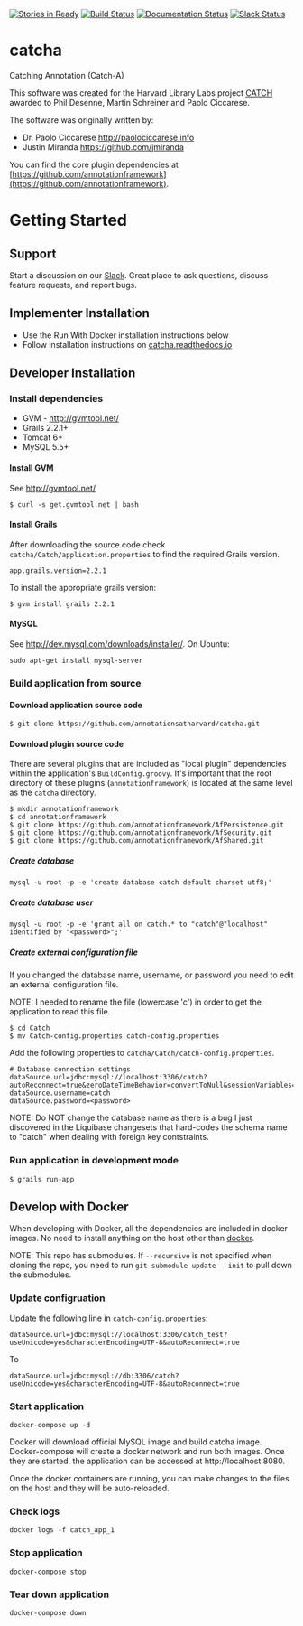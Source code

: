 [![Stories in Ready](https://badge.waffle.io/annotationsatharvard/catcha.png?label=ready&title=Ready)](https://waffle.io/annotationsatharvard/catcha)
[![Build Status](https://travis-ci.org/annotationsatharvard/catcha.svg?branch=master)](https://travis-ci.org/annotationsatharvard/catcha)
[![Documentation Status](https://readthedocs.org/projects/catcha/badge/?version=latest)](http://catcha.readthedocs.io/en/latest/?badge=latest)
[![Slack Status](http://slack.annotationhub.org/badge.svg)](http://slack.annotationhub.org)

catcha
======

Catching Annotation (Catch-A)

This software was created for the Harvard Library Labs project [CATCH](https://osc.hul.harvard.edu/liblab/proj/catch) awarded to Phil Desenne, Martin Schreiner and Paolo Ciccarese.

The software was originally written by:

* Dr. Paolo Ciccarese http://paolociccarese.info
* Justin Miranda https://github.com/jmiranda

You can find the core plugin dependencies at [https://github.com/annotationframework](https://github.com/annotationframework).

# Getting Started

## Support
Start a discussion on our [Slack](http://slack.annotationhub.org). Great place to ask questions, discuss feature requests, and report bugs.

## Implementer Installation 
* Use the Run With Docker installation instructions below
* Follow installation instructions on [catcha.readthedocs.io](http://catcha.readthedocs.io/en/latest/admin-guide/installation/)

## Developer Installation

### Install dependencies
* GVM - http://gvmtool.net/
* Grails 2.2.1+
* Tomcat 6+
* MySQL 5.5+

#### Install GVM
See http://gvmtool.net/
```
$ curl -s get.gvmtool.net | bash
```

#### Install Grails
After downloading the source code check `catcha/Catch/application.properties` to find the required Grails version.
```
app.grails.version=2.2.1
```

To install the appropriate grails version:
```
$ gvm install grails 2.2.1
```

#### MySQL 
See http://dev.mysql.com/downloads/installer/. On Ubuntu:
```
sudo apt-get install mysql-server
```

### Build application from source 

#### Download application source code
```
$ git clone https://github.com/annotationsatharvard/catcha.git
```

#### Download plugin source code
There are several plugins that are included as "local plugin" dependencies within the application's `BuildConfig.groovy`. It's important that the root directory of these plugins (`annotationframework`) is located at the same level as the `catcha` directory.  
```
$ mkdir annotationframework
$ cd annotationframework
$ git clone https://github.com/annotationframework/AfPersistence.git
$ git clone https://github.com/annotationframework/AfSecurity.git
$ git clone https://github.com/annotationframework/AfShared.git
```

##### Create database 
```
mysql -u root -p -e 'create database catch default charset utf8;'
```
##### Create database user 
```
mysql -u root -p -e 'grant all on catch.* to "catch"@"localhost" identified by "<password>";'
```

##### Create external configuration file 
If you changed the database name, username, or password you need to edit an external configuration file.

NOTE: I needed to rename the file (lowercase 'c') in order to get the application to read this file.
```
$ cd Catch
$ mv Catch-config.properties catch-config.properties
```

Add the following properties to `catcha/Catch/catch-config.properties`.
```
# Database connection settings
dataSource.url=jdbc:mysql://localhost:3306/catch?autoReconnect=true&zeroDateTimeBehavior=convertToNull&sessionVariables=storage_engine=InnoDB
dataSource.username=catch
dataSource.password=<password>
```

NOTE: Do NOT change the database name as there is a bug I just discovered in the Liquibase changesets that hard-codes the schema name to "catch" when dealing with foreign key contstraints.

### Run application in development mode
```
$ grails run-app
```


## Develop with Docker

When developing with Docker, all the dependencies are included in docker images. No need to install anything on the host other than [docker](https://docs.docker.com/engine/installation/).

NOTE: This repo has submodules. If `--recursive` is not specified when cloning the repo, you need to run `git submodule update --init` to pull down the submodules.

### Update configruation

Update the following line in `catch-config.properties`:

```
dataSource.url=jdbc:mysql://localhost:3306/catch_test?useUnicode=yes&characterEncoding=UTF-8&autoReconnect=true
```
To
```
dataSource.url=jdbc:mysql://db:3306/catch?useUnicode=yes&characterEncoding=UTF-8&autoReconnect=true
```

### Start application

```
docker-compose up -d
```

Docker will download official MySQL image and build catcha image. Docker-compose will create a docker network and run both images. Once they are started, the application can be accessed at http://localhost:8080.

Once the docker containers are running, you can make changes to the files on the host and they will be auto-reloaded.

### Check logs

```
docker logs -f catch_app_1
```

### Stop application

```
docker-compose stop
```

### Tear down application

```
docker-compose down
```
